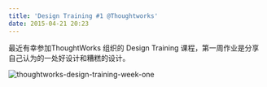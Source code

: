 ```yaml
---
title: 'Design Training #1 @Thoughtworks'
date: 2015-04-21 20:23
---
```


最近有幸参加ThoughtWorks 组织的 Design Training 课程，第一周作业是分享自己认为的一处好设计和糟糕的设计。

![thoughtworks-design-training-week-one](http://yczim.qiniudn.com/2017-03-26-thoughtworks-design-training-week-one.png)






